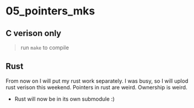 # 05_pointers_mks
## C verison only
> run `make` to compile

## Rust
From now on I will put my rust work separately. I was busy, so I will uplod rust verison this weekend. Pointers in rust are weird. Ownership is weird.
* Rust will now be in its own submodule :)
